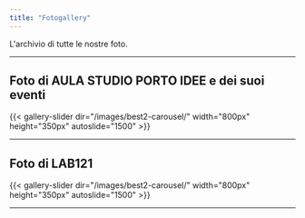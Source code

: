 ```yaml
---
title: "Fotogallery"
---
```


L'archivio di tutte le nostre foto.

---

## Foto di AULA STUDIO PORTO IDEE e dei suoi eventi

{{< gallery-slider dir="/images/best2-carousel/" width="800px" height="350px" autoslide="1500" >}}

---

## Foto di LAB121

{{< gallery-slider dir="/images/best2-carousel/" width="800px" height="350px" autoslide="1500" >}}

---